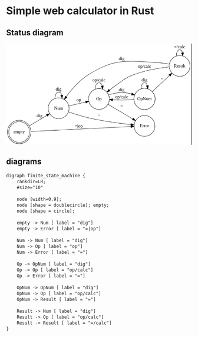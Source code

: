 # Simple web calculator in Rust

## Status diagram

![status diagram](./status_diagram.png)

## diagrams

```graphviz
digraph finite_state_machine {
    rankdir=LR;
    #size="10"

    node [width=0.9];
    node [shape = doublecircle]; empty;
    node [shape = circle];

    empty -> Num [ label = "dig"]
    empty -> Error [ label = "=|op"]

    Num -> Num [ label = "dig"]
    Num -> Op [ label = "op"]
    Num -> Error [ label = "="]

    Op -> OpNum [ label = "dig"]
    Op -> Op [ label = "op/calc"]
    Op -> Error [ label = "="]

    OpNum -> OpNum [ label = "dig"]
    OpNum -> Op [ label = "op/calc"]
    OpNum -> Result [ label = "="]

    Result -> Num [ label = "dig"]
    Result -> Op [ label = "op/calc"]
    Result -> Result [ label = "=/calc"]
}
```
